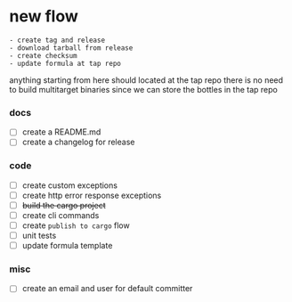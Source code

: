 # new flow
    - create tag and release
    - download tarball from release
    - create checksum
    - update formula at tap repo
anything starting from here should located at the tap repo
there is no need to build multitarget binaries since we can store the bottles in the tap repo

### docs
- [ ] create a README.md
- [ ] create a changelog for release

### code
- [ ] create custom exceptions
- [ ] create http error response exceptions
- [ ] ~~build the cargo project~~
- [ ] create cli commands
- [ ] create `publish to cargo` flow
- [ ] unit tests
- [ ] update formula template
### misc 
- [ ] create an email and user for default committer
